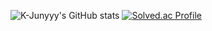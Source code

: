 ![K-Junyyy's GitHub stats](https://github-readme-stats.vercel.app/api?username=go564564&show_icons=true&theme=highcontrast)
[![Solved.ac Profile](http://mazassumnida.wtf/api/generate_badge?boj=gohyeok)](https://solved.ac/gohyeok)


